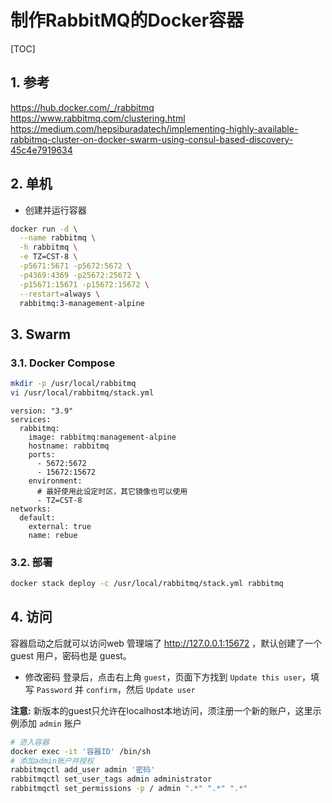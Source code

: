 # 制作RabbitMQ的Docker容器

[TOC]

## 1. 参考

<https://hub.docker.com/_/rabbitmq>
<https://www.rabbitmq.com/clustering.html>
<https://medium.com/hepsiburadatech/implementing-highly-available-rabbitmq-cluster-on-docker-swarm-using-consul-based-discovery-45c4e7919634>

## 2. 单机

- 创建并运行容器

```sh
docker run -d \
  --name rabbitmq \
  -h rabbitmq \
  -e TZ=CST-8 \
  -p5671:5671 -p5672:5672 \
  -p4369:4369 -p25672:25672 \
  -p15671:15671 -p15672:15672 \
  --restart=always \
  rabbitmq:3-management-alpine
```

## 3. Swarm

### 3.1. Docker Compose

```sh
mkdir -p /usr/local/rabbitmq
vi /usr/local/rabbitmq/stack.yml
```

```yml{.line-numbers}
version: "3.9"
services:
  rabbitmq:
    image: rabbitmq:management-alpine
    hostname: rabbitmq
    ports:
      - 5672:5672
      - 15672:15672
    environment:
      # 最好使用此设定时区，其它镜像也可以使用
      - TZ=CST-8
networks:
  default:
    external: true
    name: rebue
```

### 3.2. 部署

```sh
docker stack deploy -c /usr/local/rabbitmq/stack.yml rabbitmq
```

## 4. 访问

容器启动之后就可以访问web 管理端了 <http://127.0.0.1:15672> ，默认创建了一个 guest 用户，密码也是 guest。

- 修改密码
  登录后，点击右上角 `guest`，页面下方找到 `Update this user`，填写 `Password` 并 `confirm`，然后 `Update user`

**注意:** 新版本的guest只允许在localhost本地访问，须注册一个新的账户，这里示例添加 `admin` 账户

```sh
# 进入容器
docker exec -it '容器ID' /bin/sh
# 添加admin账户并授权
rabbitmqctl add_user admin '密码'
rabbitmqctl set_user_tags admin administrator
rabbitmqctl set_permissions -p / admin ".*" ".*" ".*"
```
